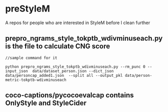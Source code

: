 # preStyleM
A repos for people who are interested in StyleM before I clean further

## prepro_ngrams_style_tokptb_wdivminuseach.py is the file to calculate CNG score
```
//sample command for it

python prepro_ngrams_style_tokptb_wdivminuseach.py --rm_punc 0 --input_json  data/dataset_person.json --dict_json data/personcap_added1.json  --split all --output_pkl data/person-metric-tokptb-wdivminuseach
```
## coco-captions/pycocoevalcap contains OnlyStyle and StyleCider

